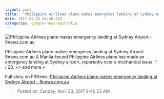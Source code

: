 ```yaml
---
layout: post
title:  "Philippine Airlines plane makes emergency landing at Sydney Airport - 9news.com.au"
date: 2017-04-23 04:46:23Z
categories: google-news-australia
---
```


![Philippine Airlines plane makes emergency landing at Sydney Airport - 9news.com.au](http://9network-vod-progressive.akamaized.net/media2/664969388001/2017/04/664969388001_5408178583001_5408146088001-vs.jpg)

Philippine Airlines plane makes emergency landing at Sydney Airport 9news.com.au A Manila-bound Philippine Airlines plane has made an emergency landing at Sydney airport, reportedly over a mechanical issue. 1 / 20. +> and more »


Full story on F3News: [Philippine Airlines plane makes emergency landing at Sydney Airport - 9news.com.au](http://www.f3nws.com/n/rVja2F)

> Posted on: Sunday, April 23, 2017 9:46:23 AM
